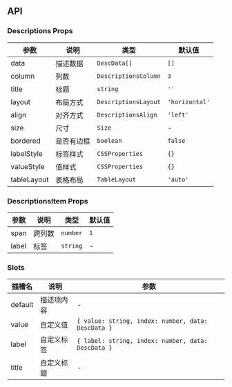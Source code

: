 ## API

### Descriptions Props

| 参数        | 说明       | 类型                 | 默认值         |
| ----------- | ---------- | -------------------- | -------------- |
| data        | 描述数据   | `DescData[]`         | `[]`           |
| column      | 列数       | `DescriptionsColumn` | `3`            |
| title       | 标题       | `string`             | `''`           |
| layout      | 布局方式   | `DescriptionsLayout` | `'horizontal'` |
| align       | 对齐方式   | `DescriptionsAlign`  | `'left'`       |
| size        | 尺寸       | `Size`               | -              |
| bordered    | 是否有边框 | `boolean`            | `false`        |
| labelStyle  | 标签样式   | `CSSProperties`      | `{}`           |
| valueStyle  | 值样式     | `CSSProperties`      | `{}`           |
| tableLayout | 表格布局   | `TableLayout`        | `'auto'`       |

### DescriptionsItem Props

| 参数  | 说明   | 类型     | 默认值 |
| ----- | ------ | -------- | ------ |
| span  | 跨列数 | `number` | `1`    |
| label | 标签   | `string` | -      |

### Slots

| 插槽名  | 说明       | 参数                                               |
| ------- | ---------- | -------------------------------------------------- |
| default | 描述项内容 | -                                                  |
| value   | 自定义值   | `{ value: string, index: number, data: DescData }` |
| label   | 自定义标签 | `{ label: string, index: number, data: DescData }` |
| title   | 自定义标题 | -                                                  |
